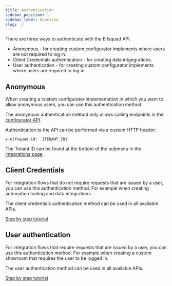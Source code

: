 ```yaml
---
title: Authentication
sidebar_position: 1
sidebar_label: Overview
slug: ./
---
```



There are three ways to authenticate with the Elfsquad API.

* Anonymous - for creating custom configurator implements where users are not required to log in.
* Client Credentials authentication - for creating data intgegrations.
* User authentication - for creating custom configurator implements where users are required to log in.

## Anonymous
When creating a custom configurator implementation in which you want to allow anonymous users, you can use this authentication method. 

The anonymous authentication method only allows calling endpoints in the [configurator API](/apis/configurator/).

Authentication to the API can be performed via a custom HTTP header:
```
x-elfsquad-id:  {TENANT_ID}
```
The Tenant ID can be found at the bottom of the submenu in the [integrations page](https://ems.elfsquad.io/integration).


## Client Credentials
For integration flows that do not require requests that are issued by a user, you can use this authentication method. For example when creating automation tooling and data integrations.

The client credentials authentication method can be used in all available APIs.

[Step by step tutorial](client-credentials)


## User authentication
For integration flows that require requests that are issued by a user, you can use this authentication method. For example when creating a custom showroom that requires the user to be logged in.

The user authentication method can be used in all available APIs.

[Step by step tutorial](user-authentication)